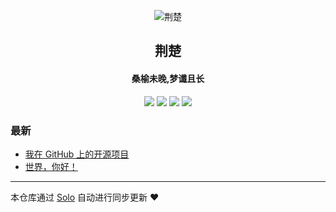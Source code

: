 <p align="center"><img alt="荆楚" src="https://static.b3log.org/images/brand/solo-32.png"></p><h2 align="center">
荆楚
</h2>

<h4 align="center">桑榆未晚,梦谶且长</h4>
<p align="center"><a title="荆楚" target="_blank" href="https://github.com/jxyzxy/solo-blog"><img src="https://img.shields.io/github/last-commit/jxyzxy/solo-blog.svg?style=flat-square&color=FF9900"></a>
<a title="GitHub repo size in bytes" target="_blank" href="https://github.com/jxyzxy/solo-blog"><img src="https://img.shields.io/github/repo-size/jxyzxy/solo-blog.svg?style=flat-square"></a>
<a title="Solo Version" target="_blank" href="https://github.com/b3log/solo/releases"><img src="https://img.shields.io/badge/solo-3.6.7-f1e05a.svg?style=flat-square&color=blueviolet"></a>
<a title="Hits" target="_blank" href="https://github.com/b3log/hits"><img src="https://hits.b3log.org/jxyzxy/solo-blog.svg"></a></p>

### 最新

* [我在 GitHub 上的开源项目](https://www.jxyzxy.xyz/my-github-repos)
* [世界，你好！](https://www.jxyzxy.xyz/hello-solo)



---

本仓库通过 [Solo](https://github.com/b3log/solo) 自动进行同步更新 ❤️ 